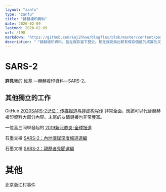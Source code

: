 ```yaml
---
layout: "zanfu"
type: "zanfu"
title: "赫赫複印資料"
date: 2020-02-09
lastmod: 2020-02-09
url: /198
markdown: 'https://github.com/kujihhoe/blogflex/blob/master/content/post/198肺炎報導.md'
description: "「赫赫複印資料」旨在保存當下歷史，都是我認爲比較有保存價值的成篇的文章。來源主要是官方信息、新浪微博、微信公眾號、豆瓣、知乎等中國大陸互聯網平臺"
---
```


# SARS-2

**詳見**我的 [維基](https://kqh.wiki) —赫赫複印資料—SARS-2。

## 其他獨立的工作

GitHub [2020SARS-2记忆：传媒报道与非虚构写作](https://github.com/2019ncovmemory/nCovMemory) 非常全面，應該可以代替赫赫複印資料大部分內容。末尾的友情鏈接也非常豐富。

一位高三同學發起的 [2019新冠肺炎-全球报道](https://2019ncptoday.news.blog/)

石墨文檔 [SARS-2：內地傳媒深度報道選編](https://shimo.im/docs/vj38GdGpqDJtGkKJ/read)

石墨文檔 [SARS-2：親歷者見聞選編](https://shimo.im/docs/5dbf36f637674529/read)

# 其他

北京浙江村事件
